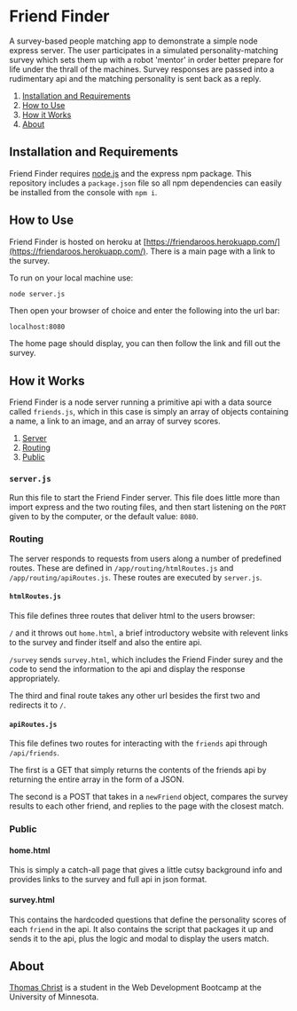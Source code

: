 # Friend Finder

A survey-based people matching app to demonstrate a simple node express server. The user participates in a simulated personality-matching survey which sets them up with a robot 'mentor' in order better prepare for life under the thrall of the machines. Survey responses are passed into a rudimentary api and the matching personality is sent back as a reply.

1. [Installation and Requirements](#installation-and-requirements)
1. [How to Use](#how-to-use)
1. [How it Works](#how-it-works)
1. [About](#about)

## Installation and Requirements

Friend Finder requires [node.js](https://nodejs.org) and the express npm package. This repository includes a `package.json` file so all npm dependencies can easily be installed from the console with `npm i`.

## How to Use

Friend Finder is hosted on heroku at [https://friendaroos.herokuapp.com/](https://friendaroos.herokuapp.com/). There is a main page with a link to the survey.

To run on your local machine use:

```bash
node server.js
```

Then open your browser of choice and enter the following into the url bar:

```url
localhost:8080
```

The home page should display, you can then follow the link and fill out the survey.

## How it Works

Friend Finder is a node server running a primitive api with a data source called `friends.js`, which in this case is simply an array of objects containing a name, a link to an image, and an array of survey scores.

1. [Server](#serverjs)
1. [Routing](#routing)
1. [Public](#public)

### `server.js`

Run this file to start the Friend Finder server. This file does little more than import express and the two routing files, and then start listening on the `PORT` given to by the computer, or the default value: `8080`.

### Routing

The server responds to requests from users along a number of predefined routes. These are defined in `/app/routing/htmlRoutes.js` and `/app/routing/apiRoutes.js`. These routes are executed by `server.js`.

#### `htmlRoutes.js`

This file defines three routes that deliver html to the users browser:

`/` and it throws out `home.html`, a brief introductory website with relevent links to the survey and finder itself and also the entire api.

`/survey` sends `survey.html`, which includes the Friend Finder surey and the code to send the information to the api and display the response appropriately.

The third and final route takes any other url besides the first two and redirects it to `/`.

#### `apiRoutes.js`

This file defines two routes for interacting with the `friends` api through `/api/friends`.

The first is a GET that simply returns the contents of the friends api by returning the entire array in the form of a JSON.

The second is a POST that takes in a `newFriend` object, compares the survey results to each other friend, and replies to the page with the closest match.

### Public

#### home.html

This is simply a catch-all page that gives a little cutsy background info and provides links to the survey and full api in json format.

#### survey.html

This contains the hardcoded questions that define the personality scores of each `friend` in the api. It also contains the script that packages it up and sends it to the api, plus the logic and modal to display the users match.

## About

[Thomas Christ](https://kiselblat.github.io/) is a student in the Web Development Bootcamp at the University of Minnesota.
